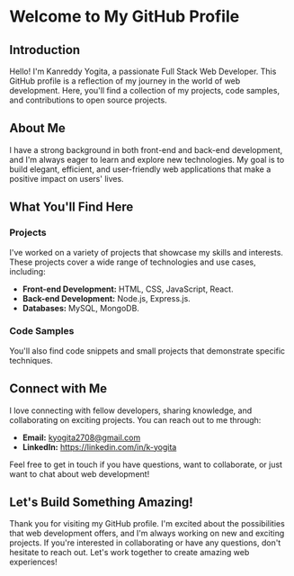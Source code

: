 # Welcome to My GitHub Profile

## Introduction

Hello! I'm Kanreddy Yogita, a passionate Full Stack Web Developer. This GitHub profile is a reflection of my journey in the world of web development. Here, you'll find a collection of my projects, code samples, and contributions to open source projects.

## About Me

I have a strong background in both front-end and back-end development, and I'm always eager to learn and explore new technologies. My goal is to build elegant, efficient, and user-friendly web applications that make a positive impact on users' lives.

## What You'll Find Here

### Projects

I've worked on a variety of projects that showcase my skills and interests. These projects cover a wide range of technologies and use cases, including:

- **Front-end Development:** HTML, CSS, JavaScript, React.
- **Back-end Development:** Node.js, Express.js.
- **Databases:** MySQL, MongoDB.

### Code Samples

You'll also find code snippets and small projects that demonstrate specific techniques.

## Connect with Me

I love connecting with fellow developers, sharing knowledge, and collaborating on exciting projects. You can reach out to me through:

- **Email:** kyogita2708@gmail.com
- **LinkedIn:** https://linkedin.com/in/k-yogita

Feel free to get in touch if you have questions, want to collaborate, or just want to chat about web development!

## Let's Build Something Amazing!

Thank you for visiting my GitHub profile. I'm excited about the possibilities that web development offers, and I'm always working on new and exciting projects. If you're interested in collaborating or have any questions, don't hesitate to reach out. Let's work together to create amazing web experiences!
